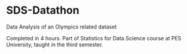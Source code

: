 # SDS-Datathon
Data Analysis of an Olympics related dataset

Completed in 4 hours. Part of Statistics for Data Science course at PES University, taught in the third semester. 
